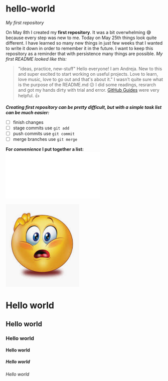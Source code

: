 # hello-world
*My first repository*

On May 8th I created my **first repository**. It was a bit overwhelming :sweat_smile: because every step was new to me. Today on May 25th things look quite different. I have learned so many new things in just few weeks that I wanted to write it down in order to remember it in the future. I want to keep this repository as a reminder that with persistence many things are possible.
*My first README looked like this:*
>"ideas, practice, new-stuff"
>Hello everyone! 
>I am Andreja. New to this and super excited to start working on useful projects.
>Love to learn, love music, love to go out and that's about it."
I wasn’t quite sure what is the purpose of the README.md :confused:
I did some readings, resrarch and got my hands dirty with trial and error. 
[GitHub Guides]( https://guides.github.com/) were very helpful. :+1:

***Creating first repository can be pretty difficult, but with a simple task list can be much easier:***
-	[ ]  finish changes
-	[ ] stage commits use `git add`
-	[ ] push commits use `git commit`
-	[ ] merge branches use `git merge`

**For _convenience_ I put together a list:** ![GitBasics.pdf](GitBasics.pdf)

![](Emoji.PNG)

  <h1> Hello world </h1>
  <h2> Hello world </h2>
  <h3> Hello world </h3>
  <h4> Hello world </h4>
  <h5> Hello world </h5>
  <h6> Hello world </h6>
 
